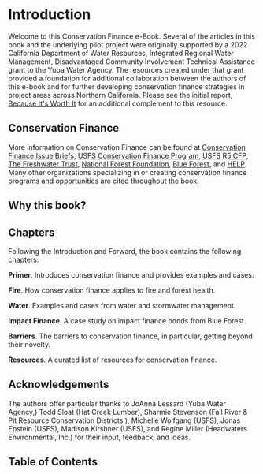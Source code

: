 # Introduction

Welcome to this Conservation Finance e-Book. Several of the articles in this book and the underlying pilot project were originally supported by a 2022 California Department of Water Resources, Integrated Regional Water Management, Disadvantaged Community Involvement Technical Assistance grant to the Yuba Water Agency. The resources created under that grant provided a foundation for additional collaboration between the authors of this e-book and for further developing conservation finance strategies in project areas across Northern California. Please see the initial report, [Because It's Worth It](http://gg.gg/1aut0n) for an additional complement to this resource.

## Conservation Finance
<!-- With the wild swings in public fund availability, businesses, nonprofits, and agencies seek sustainable funding models and approaches that leverage both public and private investments in natural resource conservation and infrastructure.

Conservation finance offers an emerging approach to securing long-term, predictable finance for landscape-scale conservation and forest health projects. In contrast to traditional project financing approaches, conservation finance also fosters effective collaboration between private and public sectors, creating stakeholders and investors from the pool of project beneficiaries. This innovative strategy achieves multiple goals:

- Channels capital into forest management projects that offer overlapping ecological, social, and financial outcomes.
- Attracts private investment by quantifying ecosystem services to create a value proposition for beneficiaries, who will pay for these benefits.
- Utilizes partnerships to strengthen the financial foundation for restoration, reforestation, and post-fire recovery.
- Reduces the burden on public budgets.
- Increases the pace and scale at which these initiatives are completed.
- Enables the long-term protection of forests and related natural resources, ensuring their invaluable benefits persist for future generations.[^1]
-->

More information on Conservation Finance can be found at [Conservation Finance Issue Briefs](http://gg.gg/1aut36), [USFS Conservation Finance Program](http://gg.gg/1aut3c), [USFS R5 CFP](http://gg.gg/1aut3r), [The Freshwater Trust](https://www.thefreshwatertrust.org/), [National Forest Foundation](http://gg.gg/1bap8q), [Blue Forest](https://blueforest.org), and [HELP](https://www.healthyeldorado.org/). Many other organizations specializing in or creating conservation finance programs and opportunities are cited throughout the book. 

## Why this book?

## Chapters

Following the Introduction and Forward, the book contains the following chapters:

**Primer**. Introduces conservation finance and provides examples and cases.

**Fire**. How conservation finance applies to fire and forest health.

**Water**. Examples and cases from water and stormwater management.

**Impact Finance**. A case study on impact finance bonds from Blue Forest.

**Barriers**. The barriers to conservation finance, in particular, getting beyond their novelty.

**Resources**. A curated list of resources for conservation finance.

## Acknowledgements

The authors offer particular thanks to JoAnna Lessard (Yuba Water Agency,) Todd Sloat (Hat Creek Lumber), Sharmie Stevenson (Fall River & Pit Resource Conservation Districts ), Michelle Wolfgang (USFS), Jonas Epstein (USFS), Madison Kirshner (USFS), and Regine Miller (Headwaters Environmental, Inc.) for their input, feedback, and ideas.

[^1]: Madison Kirshner, USFS, personal communication.

## Table of Contents

```{tableofcontents}

```
